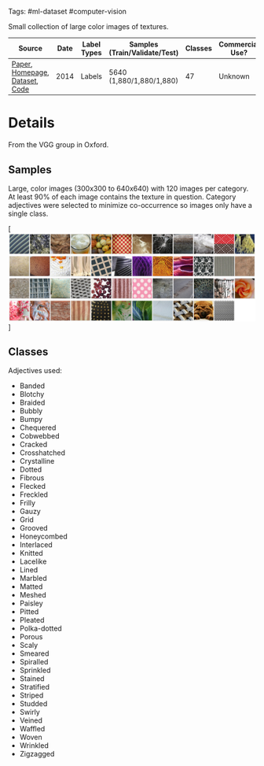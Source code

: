 Tags: #ml-dataset #computer-vision 

Small collection of large color images of textures.

| Source | Date | Label Types | Samples (Train/Validate/Test) | Classes | Commercial Use? |
| --- | --- | --- | --- | --- | --- |
| [Paper](https://www.robots.ox.ac.uk/~vgg/publications/2014/Cimpoi14/cimpoi14.pdf), [Homepage](https://www.robots.ox.ac.uk/~vgg/data/dtd/), [Dataset](https://www.robots.ox.ac.uk/~vgg/data/dtd/download/dtd-r1.0.1.tar.gz), [Code](https://www.robots.ox.ac.uk/~vgg/data/dtd/download/desctex.tar.gz) | 2014 | Labels  | 5640 (1,880/1,880/1,880) | 47 | Unknown |

# Details
From the VGG group in Oxford.
## Samples
Large, color images (300x300 to 640x640) with 120 images per category.  At least 90% of each image contains the texture in question.  Category adjectives were selected to minimize co-occurrence so images only have a single class.

[![DTD Montage](resources/dtd-montage.png)]

## Classes
Adjectives used:
- Banded
- Blotchy
- Braided
- Bubbly
- Bumpy
- Chequered
- Cobwebbed
- Cracked
- Crosshatched
- Crystalline
- Dotted
- Fibrous
- Flecked
- Freckled
- Frilly
- Gauzy
- Grid
- Grooved
- Honeycombed
- Interlaced
- Knitted
- Lacelike
- Lined
- Marbled
- Matted
- Meshed
- Paisley
- Pitted
- Pleated
- Polka-dotted
- Porous
- Scaly
- Smeared
- Spiralled
- Sprinkled
- Stained
- Stratified
- Striped
- Studded
- Swirly
- Veined
- Waffled
- Woven
- Wrinkled
- Zigzagged
